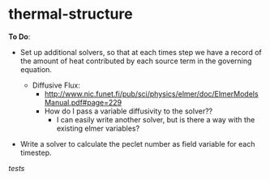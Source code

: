 # thermal-structure

__To Do__:
  - Set up additional solvers, so that at each times step we have a record of the
    amount of heat contributed by each source term in the governing equation.
    - Diffusive Flux:
      - http://www.nic.funet.fi/pub/sci/physics/elmer/doc/ElmerModelsManual.pdf#page=229
      - How do I pass a variable diffusivity to the solver??
        - I can easily write another solver, but is there a way with the existing
          elmer variables?

  - Write a solver to calculate the peclet number as field variable for each timestep.

_tests_
